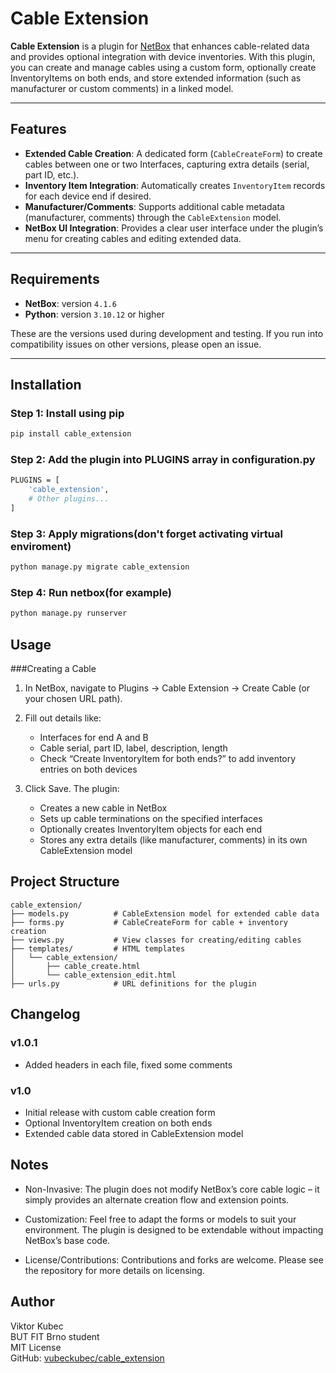 # Cable Extension

**Cable Extension** is a plugin for [NetBox](https://github.com/netbox-community/netbox) that enhances cable-related data and provides optional integration with device inventories. With this plugin, you can create and manage cables using a custom form, optionally create InventoryItems on both ends, and store extended information (such as manufacturer or custom comments) in a linked model.

---

## Features

- **Extended Cable Creation**: A dedicated form (`CableCreateForm`) to create cables between one or two Interfaces, capturing extra details (serial, part ID, etc.).
- **Inventory Item Integration**: Automatically creates `InventoryItem` records for each device end if desired.
- **Manufacturer/Comments**: Supports additional cable metadata (manufacturer, comments) through the `CableExtension` model.
- **NetBox UI Integration**: Provides a clear user interface under the plugin’s menu for creating cables and editing extended data.

---

## Requirements

- **NetBox**: version `4.1.6`  
- **Python**: version `3.10.12` or higher  

These are the versions used during development and testing. If you run into compatibility issues on other versions, please open an issue.

---

## Installation

### Step 1: Install using pip

```bash
pip install cable_extension

```
### Step 2: Add the plugin into PLUGINS array in configuration.py
```bash
PLUGINS = [
    'cable_extension',
    # Other plugins...
]
```
### Step 3: Apply migrations(don't forget activating virtual enviroment)
```bash
python manage.py migrate cable_extension
```
### Step 4: Run netbox(for example)
```bash
python manage.py runserver
```

## Usage
###Creating a Cable

1. In NetBox, navigate to Plugins → Cable Extension → Create Cable (or your chosen URL path).

2. Fill out details like:
    - Interfaces for end A and B
    - Cable serial, part ID, label, description, length
    - Check “Create InventoryItem for both ends?” to add inventory entries on both devices

3. Click Save. The plugin:
    - Creates a new cable in NetBox
    - Sets up cable terminations on the specified interfaces        
    - Optionally creates InventoryItem objects for each end
    - Stores any extra details (like manufacturer, comments) in its own CableExtension model

## Project Structure
```
cable_extension/
├── models.py          # CableExtension model for extended cable data
├── forms.py           # CableCreateForm for cable + inventory creation
├── views.py           # View classes for creating/editing cables
├── templates/         # HTML templates
│   └── cable_extension/
│       ├── cable_create.html
│       └── cable_extension_edit.html
├── urls.py            # URL definitions for the plugin
```

## Changelog
### v1.0.1
- Added headers in each file, fixed some comments
### v1.0
- Initial release with custom cable creation form
- Optional InventoryItem creation on both ends
- Extended cable data stored in CableExtension model

## Notes
- Non-Invasive: The plugin does not modify NetBox’s core cable logic – it simply provides an alternate creation flow and extension points.

- Customization: Feel free to adapt the forms or models to suit your environment. The plugin is designed to be extendable without impacting NetBox’s base code.

- License/Contributions: Contributions and forks are welcome. Please see the repository for more details on licensing.

## Author
Viktor Kubec  
BUT FIT Brno student  
MIT License  
GitHub: [vubeckubec/cable_extension](https://github.com/vubeckubec/cable_extension)
